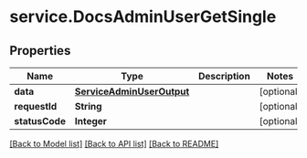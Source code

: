 # service.DocsAdminUserGetSingle

## Properties
Name | Type | Description | Notes
------------ | ------------- | ------------- | -------------
**data** | [**ServiceAdminUserOutput**](ServiceAdminUserOutput.md) |  | [optional] 
**requestId** | **String** |  | [optional] 
**statusCode** | **Integer** |  | [optional] 

[[Back to Model list]](../README.md#documentation-for-models) [[Back to API list]](../README.md#documentation-for-api-endpoints) [[Back to README]](../README.md)


